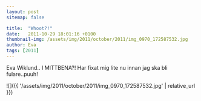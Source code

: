 ```yaml
---
layout: post
sitemap: false

title:  "Whoot?!"
date:   2011-10-29 18:01:16 +0100
thumbnail-img: /assets/img/2011/october/2011/img_0970_172587532.jpg
author: Eva
tags: [2011]
---
```


Eva Wiklund.. I MITTBENA?! Har fixat mig lite nu innan jag ska bli fulare..puuh!

![]({{ '/assets/img/2011/october/2011/img_0970_172587532.jpg'  | relative_url }})

